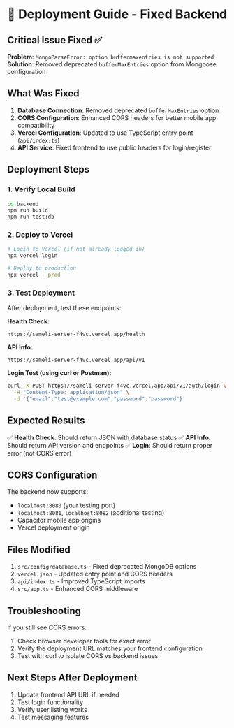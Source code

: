 # 🚀 Deployment Guide - Fixed Backend

## Critical Issue Fixed ✅

**Problem**: `MongoParseError: option buffermaxentries is not supported`
**Solution**: Removed deprecated `bufferMaxEntries` option from Mongoose configuration

## What Was Fixed

1. **Database Connection**: Removed deprecated `bufferMaxEntries` option
2. **CORS Configuration**: Enhanced CORS headers for better mobile app compatibility
3. **Vercel Configuration**: Updated to use TypeScript entry point (`api/index.ts`)
4. **API Service**: Fixed frontend to use public headers for login/register

## Deployment Steps

### 1. Verify Local Build
```bash
cd backend
npm run build
npm run test:db
```

### 2. Deploy to Vercel
```bash
# Login to Vercel (if not already logged in)
npx vercel login

# Deploy to production
npx vercel --prod
```

### 3. Test Deployment
After deployment, test these endpoints:

**Health Check:**
```
https://sameli-server-f4vc.vercel.app/health
```

**API Info:**
```
https://sameli-server-f4vc.vercel.app/api/v1
```

**Login Test (using curl or Postman):**
```bash
curl -X POST https://sameli-server-f4vc.vercel.app/api/v1/auth/login \
  -H "Content-Type: application/json" \
  -d '{"email":"test@example.com","password":"password"}'
```

## Expected Results

✅ **Health Check**: Should return JSON with database status
✅ **API Info**: Should return API version and endpoints
✅ **Login**: Should return proper error (not CORS error)

## CORS Configuration

The backend now supports:
- `localhost:8080` (your testing port)
- `localhost:8081`, `localhost:8082` (additional testing)
- Capacitor mobile app origins
- Vercel deployment origin

## Files Modified

1. `src/config/database.ts` - Fixed deprecated MongoDB options
2. `vercel.json` - Updated entry point and CORS headers
3. `api/index.ts` - Improved TypeScript imports
4. `src/app.ts` - Enhanced CORS middleware

## Troubleshooting

If you still see CORS errors:
1. Check browser developer tools for exact error
2. Verify the deployment URL matches your frontend configuration
3. Test with curl to isolate CORS vs backend issues

## Next Steps After Deployment

1. Update frontend API URL if needed
2. Test login functionality
3. Verify user listing works
4. Test messaging features
